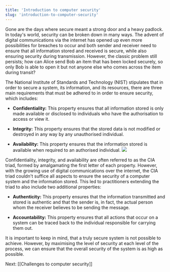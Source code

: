 ```yaml
---
title: 'Introduction to computer security'
slug: 'introduction-to-computer-security'
---
```


Gone are the days where secure meant a strong door and a heavy padlock. In today's world, security can be broken down in many ways. The advent of digital communications via the internet has opened up even more possibilities for breaches to occur and both sender and receiver need to ensure that all information stored and received is secure, while also ensuring security during transmission. However, the classic problem still persists; how can Alice send Bob an item that has been locked securely, so only Bob is able to open it but not anyone else who comes across the item during transit?

The National Institute of Standards and Technology (NIST) stipulates that in order to secure a system, its information, and its resources, there are three main requirements that must be adhered to in order to ensure security, which includes:

- **Confidentiality:** This property ensures that all information stored is only made available or disclosed to individuals who have the authorisation to access or view it.
    
- **Integrity:** This property ensures that the stored data is not modified or destroyed in any way by any unauthorised individual.
    
- **Availability:** This property ensures that the information stored is available when required to an authorised individual.
![](https://static.meri.garden/db3c652b4a325bf165d59e3fd0b4e7e6.png)

Confidentiality, integrity, and availability are often referred to as the CIA triad, formed by amalgamating the first letter of each property. However, with the growing use of digital communications over the internet, the CIA triad couldn't suffice all aspects to ensure the security of a computer system and the information stored. This led to practitioners extending the triad to also include two additional properties:

- **Authenticity:** This property ensures that the information transmitted and stored is authentic and that the sender is, in fact, the actual person whom the receiver believes to be sending the message.  
    
- **Accountability:** This property ensures that all actions that occur on a system can be traced back to the individual responsible for carrying them out.
    

It is important to keep in mind, that a truly secure system is not possible to achieve. However, by maximising the level of security at each level of the process, we can ensure that the overall security of the system is as high as possible.

Next: [[Challenges to computer security]]